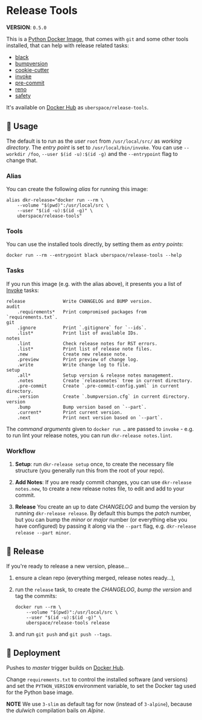 # Release Tools

**VERSION**: `0.5.0`

This is a [Python Docker Image][], that comes with `git` and some other tools
installed, that can help with release related tasks:

-   [black]
-   [bumpversion]
-   [cookie-cutter]
-   [invoke]
-   [pre-commit]
-   [reno]
-   [safety]

It's available on [Docker Hub][] as `uberspace/release-tools`.

## 🚸 Usage

The default is to run as the _user_ `root` from `/usr/local/src/` as _working
directory_. The _entry point_ is set to `/usr/local/bin/invoke`. You can use
`--workdir /foo`, `--user $(id -u):$(id -g)` and the `--entrypoint` flag to
change that.

### Alias

You can create the following _alias_ for running this image:

```shell
alias dkr-release="docker run --rm \
    --volume "$(pwd)":/usr/local/src \
    --user "$(id -u):$(id -g)" \
    uberspace/release-tools"
```

### Tools

You can use the installed tools directly, by setting them as _entry points_:

```shell
docker run --rm --entrypoint black uberspace/release-tools --help
```

### Tasks

If you run this image (e.g. with the alias above), it presents you a list of
[Invoke] tasks:

    release              Write CHANGELOG and BUMP version.
    audit
        .requirements*   Print compromised packages from `requirements.txt`.
    git
        .ignore          Print `.gitignore` for `--ids`.
        .list*           Print list of available IDs.
    notes
        .lint            Check release notes for RST errors.
        .list*           Print list of release note files.
        .new             Create new release note.
        .preview         Print preview of change log.
        .write           Write change log to file.
    setup
        .all*            Setup version & release notes management.
        .notes           Create `releasenotes` tree in current directory.
        .pre-commit      Create `.pre-commit-config.yaml` in current directory.
        .version         Create `.bumpversion.cfg` in current directory.
    version
        .bump            Bump version based on `--part`.
        .current*        Print current version.
        .next            Print next version based on `--part`.

The _command arguments_ given to `docker run …` are passed to `invoke` - e.g. to
run lint your release notes, you can run `dkr-release notes.lint`.

### Workflow

1. **Setup**: run `dkr-release setup` once, to create the necessary file
   structure (you generally run this from the root of your repo).

2. **Add Notes**: If you are ready commit changes, you can use
   `dkr-release notes.new`, to create a new release notes file, to edit and add
   to your commit.

3. **Release** You create an up to date _CHANGELOG_ and bump the version by
   running `dkr-release release`. By default this bumps the _patch_ number, but
   you can bump the _minor_ or _major_ number (or everything else you have
   configured) by passing it along via the `--part` flag, e.g.
   `dkr-release release --part minor`.

## 🔖 Release

If you're ready to release a new version, please…

1. ensure a clean repo (everything merged, release notes ready…),

2. run the `release` task, to create the _CHANGELOG_, _bump the version_
   and tag the commits:

    ```shell
    docker run --rm \
        --volume "$(pwd)":/usr/local/src \
        --user "$(id -u):$(id -g)" \
        uberspace/release-tools release
    ```

3. and run `git push` and `git push --tags`.

## 🚀 Deployment

Pushes to _master_ trigger builds on [Docker Hub][].

Change `requirements.txt` to control the installed software (and versions) and
set the `PYTHON_VERSION` environment variable, to set the Docker tag used for
the Python base image.

**NOTE** We use `3-slim` as default tag for now (instead of `3-alpine`), because
the _dulwich_ compilation bails on _Alpine_.

[black]: https://github.com/psf/black
[bumpversion]: https://github.com/c4urself/bump2version
[cookie-cutter]: https://pypi.org/project/cookiecutter/
[docker hub]: https://hub.docker.com/r/uberspace/release-tools
[invoke]: https://pypi.org/project/invoke/
[pre-commit]: https://pre-commit.com/
[python docker image]: https://hub.docker.com/_/python
[reno]: https://pypi.org/project/reno/
[safety]: https://pypi.org/project/safety/
